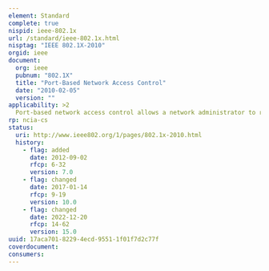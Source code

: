 ```yaml
---
element: Standard
complete: true
nispid: ieee-802.1x
url: /standard/ieee-802.1x.html
nisptag: "IEEE 802.1X-2010"
orgid: ieee
document:
  org: ieee
  pubnum: "802.1X"
  title: "Port-Based Network Access Control"
  date: "2010-02-05"
  version: ""
applicability: >2
  Port-based network access control allows a network administrator to restrict the use of IEEE 802 LAN service access points (ports) to secure communication between authenticated and authorized devices. This standard specifies a common architecture, functional elements, and protocols that support mutual authentication between the clients of ports attached to the same LAN and that secure communication between the ports, including the media access method independent protocols that are used to discover and establish the security associations used by IEEE 802.1AE MAC Security.
rp: ncia-cs
status:
  uri: http://www.ieee802.org/1/pages/802.1x-2010.html
  history: 
    - flag: added
      date: 2012-09-02
      rfcp: 6-32
      version: 7.0
    - flag: changed
      date: 2017-01-14
      rfcp: 9-19
      version: 10.0
    - flag: changed
      date: 2022-12-20
      rfcp: 14-62
      version: 15.0
uuid: 17aca701-8229-4ecd-9551-1f01f7d2c77f
coverdocument:
consumers:
---
```

